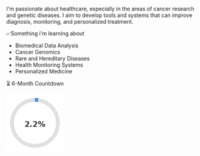 I'm passionate about healthcare, especially in the areas of cancer research and genetic diseases. I aim to develop tools and systems that can improve diagnosis, monitoring, and personalized treatment.


✅Something i'm learning about
- Biomedical Data Analysis
- Cancer Genomics
- Rare and Hereditary Diseases
- Health Monitoring Systems
- Personalized Medicine

⏳ 6-Month Countdown

![Countdown](https://raw.githubusercontent.com/suuujuuun/suuujuuun/main/countdown.png)
